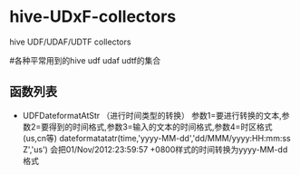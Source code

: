 hive-UDxF-collectors
====================

hive UDF/UDAF/UDTF collectors

#各种平常用到的hive udf udaf udtf的集合

## 函数列表

* UDFDateformatAtStr （进行时间类型的转换）
参数1=要进行转换的文本,参数2=要得到的时间格式,参数3=输入的文本的时间格式,参数4=时区格式(us,cn等)
dateformatatatr(time,'yyyy-MM-dd','dd/MMM/yyyy:HH:mm:ss Z','us')
会把01/Nov/2012:23:59:57 +0800样式的时间转换为yyyy-MM-dd格式